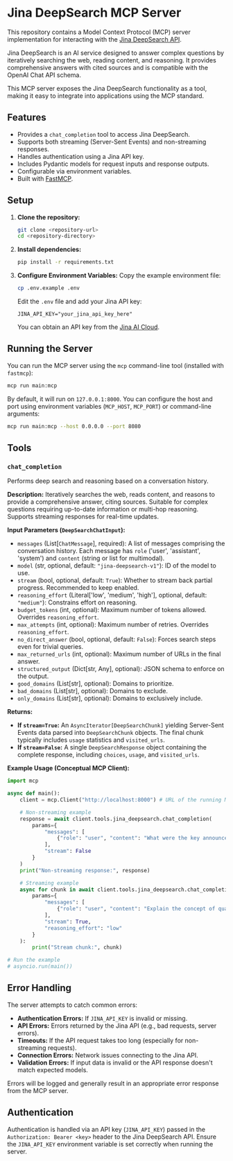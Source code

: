 # Jina DeepSearch MCP Server

This repository contains a Model Context Protocol (MCP) server implementation for interacting with the [Jina DeepSearch API](https://jina.ai/deepsearch/).

Jina DeepSearch is an AI service designed to answer complex questions by iteratively searching the web, reading content, and reasoning. It provides comprehensive answers with cited sources and is compatible with the OpenAI Chat API schema.

This MCP server exposes the Jina DeepSearch functionality as a tool, making it easy to integrate into applications using the MCP standard.

## Features

*   Provides a `chat_completion` tool to access Jina DeepSearch.
*   Supports both streaming (Server-Sent Events) and non-streaming responses.
*   Handles authentication using a Jina API key.
*   Includes Pydantic models for request inputs and response outputs.
*   Configurable via environment variables.
*   Built with [FastMCP](https://github.com/your-org/fastmcp). <!-- Replace with actual link if available -->

## Setup

1.  **Clone the repository:**
    ```bash
    git clone <repository-url>
    cd <repository-directory>
    ```

2.  **Install dependencies:**
    ```bash
    pip install -r requirements.txt
    ```

3.  **Configure Environment Variables:**
    Copy the example environment file:
    ```bash
    cp .env.example .env
    ```
    Edit the `.env` file and add your Jina API key:
    ```env
    JINA_API_KEY="your_jina_api_key_here"
    ```
    You can obtain an API key from the [Jina AI Cloud](https://jina.ai/cloud/).

## Running the Server

You can run the MCP server using the `mcp` command-line tool (installed with `fastmcp`):

```bash
mcp run main:mcp
```

By default, it will run on `127.0.0.1:8000`. You can configure the host and port using environment variables (`MCP_HOST`, `MCP_PORT`) or command-line arguments:

```bash
mcp run main:mcp --host 0.0.0.0 --port 8080
```

## Tools

### `chat_completion`

Performs deep search and reasoning based on a conversation history.

**Description:**
Iteratively searches the web, reads content, and reasons to provide a comprehensive answer, citing sources. Suitable for complex questions requiring up-to-date information or multi-hop reasoning. Supports streaming responses for real-time updates.

**Input Parameters (`DeepSearchChatInput`):**

*   `messages` (List[`ChatMessage`], required): A list of messages comprising the conversation history. Each message has `role` ('user', 'assistant', 'system') and `content` (string or list for multimodal).
*   `model` (str, optional, default: `"jina-deepsearch-v1"`): ID of the model to use.
*   `stream` (bool, optional, default: `True`): Whether to stream back partial progress. Recommended to keep enabled.
*   `reasoning_effort` (Literal['low', 'medium', 'high'], optional, default: `"medium"`): Constrains effort on reasoning.
*   `budget_tokens` (int, optional): Maximum number of tokens allowed. Overrides `reasoning_effort`.
*   `max_attempts` (int, optional): Maximum number of retries. Overrides `reasoning_effort`.
*   `no_direct_answer` (bool, optional, default: `False`): Forces search steps even for trivial queries.
*   `max_returned_urls` (int, optional): Maximum number of URLs in the final answer.
*   `structured_output` (Dict[str, Any], optional): JSON schema to enforce on the output.
*   `good_domains` (List[str], optional): Domains to prioritize.
*   `bad_domains` (List[str], optional): Domains to exclude.
*   `only_domains` (List[str], optional): Domains to exclusively include.

**Returns:**

*   **If `stream=True`:** An `AsyncIterator[DeepSearchChunk]` yielding Server-Sent Events data parsed into `DeepSearchChunk` objects. The final chunk typically includes `usage` statistics and `visited_urls`.
*   **If `stream=False`:** A single `DeepSearchResponse` object containing the complete response, including `choices`, `usage`, and `visited_urls`.

**Example Usage (Conceptual MCP Client):**

```python
import mcp

async def main():
    client = mcp.Client("http://localhost:8000") # URL of the running MCP server

    # Non-streaming example
    response = await client.tools.jina_deepsearch.chat_completion(
        params={
            "messages": [
                {"role": "user", "content": "What were the key announcements at the latest Apple event?"}
            ],
            "stream": False
        }
    )
    print("Non-streaming response:", response)

    # Streaming example
    async for chunk in await client.tools.jina_deepsearch.chat_completion(
        params={
            "messages": [
                {"role": "user", "content": "Explain the concept of quantum entanglement simply."}
            ],
            "stream": True,
            "reasoning_effort": "low"
        }
    ):
        print("Stream chunk:", chunk)

# Run the example
# asyncio.run(main())
```

## Error Handling

The server attempts to catch common errors:

*   **Authentication Errors:** If `JINA_API_KEY` is invalid or missing.
*   **API Errors:** Errors returned by the Jina API (e.g., bad requests, server errors).
*   **Timeouts:** If the API request takes too long (especially for non-streaming requests).
*   **Connection Errors:** Network issues connecting to the Jina API.
*   **Validation Errors:** If input data is invalid or the API response doesn't match expected models.

Errors will be logged and generally result in an appropriate error response from the MCP server.

## Authentication

Authentication is handled via an API key (`JINA_API_KEY`) passed in the `Authorization: Bearer <key>` header to the Jina DeepSearch API. Ensure the `JINA_API_KEY` environment variable is set correctly when running the server.
